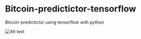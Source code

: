 # Bitcoin-predictictor-tensorflow
Bitcoin-predictictor using tensorflow with python

![Alt text](/path/to/img.jpg)
